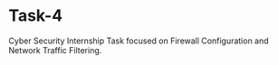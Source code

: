 # Task-4
 Cyber Security Internship Task focused on Firewall Configuration and Network Traffic Filtering.
